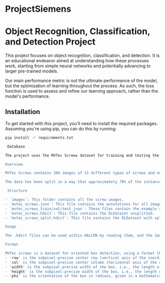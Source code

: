 # ProjectSiemens

# Object Recognition, Classification, and Detection Project 

This project focuses on object recognition, classification, and detection. It is an educational endeavor aimed at understanding how these processes work, starting from simple neural networks and potentially advancing to larger pre-trained models. 

Our main performance metric is not the ultimate performance of the model, but the optimization of learning throughout the process. As such, the loss function is used to assess and refine our learning approach, rather than the model's performance.

## Installation

To get started with this project, you'll need to install the required packages. Assuming you're using pip, you can do this by running:

```bash
pip install -r requirements.txt

 Database

The project uses the MVTec Screws dataset for training and testing the model. Here's a brief description of the dataset:

Overview

MVTec Screws contains 384 images of 13 different types of screws and nuts on a wooden background. The objects are labeled by oriented bounding boxes and their respective category. Overall, there are 4426 such annotations.

The data has been split in a way that approximately 70% of the instances of each category are within the training split, and 15% each in the validation and test splits.

 Structure

- `images`: This folder contains all the screw images.
- `mvtec_screws.json`: This file contains the annotations for all images in COCO format.
- `mvtec_screws_train/val/test.json`: These files contain the example splits as mentioned above, in COCO format.
- `mvtec_screws.hdict`: This file contains the DLDataset unsplitted.
- `mvtec_screws_split.hdict`: This file contains the DLDataset with splits.

Usage

The .hdict files can be used within HALCON by reading them, and the image path has to be set to the location of the images folder. For usage within HALCON, no conversion is needed as the format is also used within the deep learning based object detection of HALCON.

Format

MVTec screws is a dataset for oriented box detection, using a format that is very similar to that of the COCO dataset. However, it includes an additional parameter to store the orientation of each box. Each box contains 5 parameters (row, col, width, height, phi), where:
- 'row' is the subpixel-precise center row (vertical axis of the coordinate system) of the box.
- 'col' is the subpixel-precise center column (horizontal axis of the coordinate system) of the box.
- 'width' is the subpixel-precise width of the box, i.e., the length of the box parallel to the orientation of the box.
- 'height' is the subpixel-precise width of the box, i.e., the length of the box perpendicular to the orientation of the box.
- 'phi' is the orientation of the box in radians, given in a mathematically positive sense and with respect to the horizontal (column) image axis.
